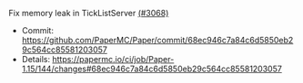 Fix memory leak in TickListServer [(#3068)](https://github.com/PaperMC/Paper/pull/3068)

* Commit: https://github.com/PaperMC/Paper/commit/68ec946c7a84c6d5850eb29c564cc85581203057
* Details: https://papermc.io/ci/job/Paper-1.15/144/changes#68ec946c7a84c6d5850eb29c564cc85581203057